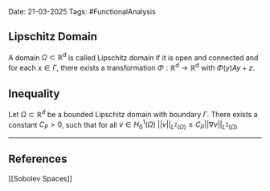 Date: 21-03-2025
Tags: #FunctionalAnalysis 

## Lipschitz Domain
A domain $\Omega \subset \mathbb{R}^d$ is called Lipschitz domain if it is open and connected and for each $x \in \Gamma$, there exists a transformation $\Phi: \mathbb{R}^d \to \mathbb{R}^d$ with $\Phi(y) Ay + z$.

## Inequality
Let $\Omega \subset \mathbb{R}^d$ be a bounded Lipschitz domain with boundary $\Gamma$. There exists a constant $C_P >0$, such that for all $v \in H^1_0(\Omega)$
	$||v||_{L^2(\Omega)} \leq C_P || \nabla v ||_{L^2(\Omega)}$

---
## References
[[Sobolev Spaces]]